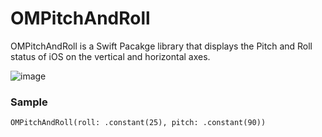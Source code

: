 # OMPitchAndRoll
OMPitchAndRoll is a Swift Pacakge library that displays the Pitch and Roll status of iOS on the vertical and horizontal axes.

![image](https://user-images.githubusercontent.com/43707/108355924-c8ed7780-722e-11eb-91f3-bf4234509950.png)

 
### Sample

```
OMPitchAndRoll(roll: .constant(25), pitch: .constant(90))
``` 
